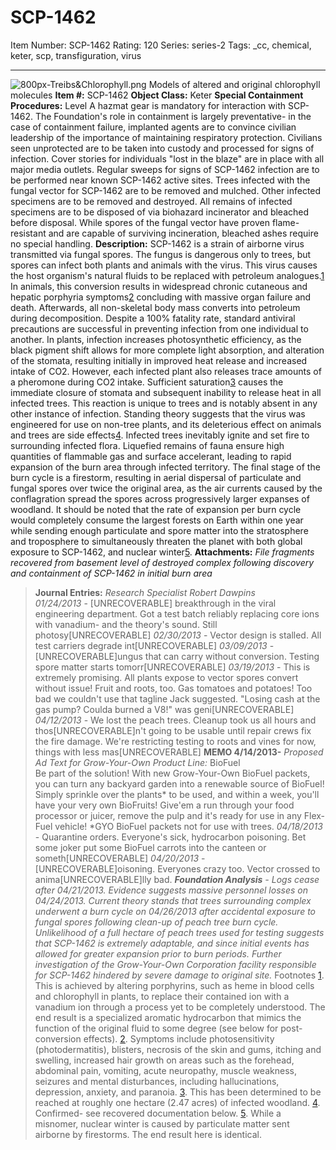 # SCP-1462
Item Number: SCP-1462
Rating: 120
Series: series-2
Tags: _cc, chemical, keter, scp, transfiguration, virus

---

![800px-Treibs&Chlorophyll.png](https://scp-wiki.wdfiles.com/local--files/scp-1462/800px-Treibs&Chlorophyll.png)
Models of altered and original chlorophyll molecules
**Item #:** SCP-1462
**Object Class:** Keter
**Special Containment Procedures:** Level A hazmat gear is mandatory for interaction with SCP-1462. The Foundation's role in containment is largely preventative- in the case of containment failure, implanted agents are to convince civilian leadership of the importance of maintaining respiratory protection. Civilians seen unprotected are to be taken into custody and processed for signs of infection. Cover stories for individuals "lost in the blaze" are in place with all major media outlets.
Regular sweeps for signs of SCP-1462 infection are to be performed near known SCP-1462 active sites. Trees infected with the fungal vector for SCP-1462 are to be removed and mulched. Other infected specimens are to be removed and destroyed. All remains of infected specimens are to be disposed of via biohazard incinerator and bleached before disposal. While spores of the fungal vector have proven flame-resistant and are capable of surviving incineration, bleached ashes require no special handling.
**Description:** SCP-1462 is a strain of airborne virus transmitted via fungal spores. The fungus is dangerous only to trees, but spores can infect both plants and animals with the virus. This virus causes the host organism's natural fluids to be replaced with petroleum analogues.[1](javascript:;)
In animals, this conversion results in widespread chronic cutaneous and hepatic porphyria symptoms[2](javascript:;) concluding with massive organ failure and death. Afterwards, all non-skeletal body mass converts into petroleum during decomposition. Despite a 100% fatality rate, standard antiviral precautions are successful in preventing infection from one individual to another.
In plants, infection increases photosynthetic efficiency, as the black pigment shift allows for more complete light absorption, and alteration of the stomata, resulting initially in improved heat release and increased intake of CO2. However, each infected plant also releases trace amounts of a pheromone during CO2 intake. Sufficient saturation[3](javascript:;) causes the immediate closure of stomata and subsequent inability to release heat in all infected trees. This reaction is unique to trees and is notably absent in any other instance of infection. Standing theory suggests that the virus was engineered for use on non-tree plants, and its deleterious effect on animals and trees are side effects[4](javascript:;).
Infected trees inevitably ignite and set fire to surrounding infected flora. Liquefied remains of fauna ensure high quantities of flammable gas and surface accelerant, leading to rapid expansion of the burn area through infected territory. The final stage of the burn cycle is a firestorm, resulting in aerial dispersal of particulate and fungal spores over twice the original area, as the air currents caused by the conflagration spread the spores across progressively larger expanses of woodland.
It should be noted that the rate of expansion per burn cycle would completely consume the largest forests on Earth within one year while sending enough particulate and spore matter into the stratosphere and troposphere to simultaneously threaten the planet with both global exposure to SCP-1462, and nuclear winter[5](javascript:;).
**Attachments:** _File fragments recovered from basement level of destroyed complex following discovery and containment of SCP-1462 in initial burn area_
> **Journal Entries:** _Research Specialist Robert Dawpins_  
>  _01/24/2013_ \- [UNRECOVERABLE] breakthrough in the viral engineering department. Got a test batch reliably replacing core ions with vanadium- and the theory's sound. Still photosy[UNRECOVERABLE]
> _02/30/2013_ \- Vector design is stalled. All test carriers degrade int[UNRECOVERABLE]
> _03/09/2013_ \- [UNRECOVERABLE]ungus that can carry without conversion. Testing spore matter starts tomorr[UNRECOVERABLE]
> _03/19/2013_ \- This is extremely promising. All plants expose to vector spores convert without issue! Fruit and roots, too. Gas tomatoes and potatoes! Too bad we couldn't use that tagline Jack suggested. "Losing cash at the gas pump? Coulda burned a V8!" was geni[UNRECOVERABLE]
> _04/12/2013_ \- We lost the peach trees. Cleanup took us all hours and thos[UNRECOVERABLE]n't going to be usable until repair crews fix the fire damage. We're restricting testing to roots and vines for now, things with less mas[UNRECOVERABLE]
> **MEMO 4/14/2013-** _Proposed Ad Text for Grow-Your-Own Product Line:_ BioFuel  
>  Be part of the solution! With new Grow-Your-Own BioFuel packets, you can turn any backyard garden into a renewable source of BioFuel! Simply sprinkle over the plants* to be used, and within a week, you'll have your very own BioFruits! Give'em a run through your food processor or juicer, remove the pulp and it's ready for use in any Flex-Fuel vehicle!
> *GYO BioFuel packets not for use with trees.
> _04/18/2013_ \- Quarantine orders. Everyone's sick, hydrocarbon poisoning. Bet some joker put some BioFuel carrots into the canteen or someth[UNRECOVERABLE]
> _04/20/2013_ \- [UNRECOVERABLE]oisoning. Everyones crazy too. Vector crossed to anima[UNRECOVERABLE]lly bad.
> **_Foundation Analysis_** _\- Logs cease after 04/21/2013. Evidence suggests massive personnel losses on 04/24/2013. Current theory stands that trees surrounding complex underwent a burn cycle on 04/26/2013 after accidental exposure to fungal spores following clean-up of peach tree burn cycle. Unlikelihood of a full hectare of peach trees used for testing suggests that SCP-1462 is extremely adaptable, and since initial events has allowed for greater expansion prior to burn periods. Further investigation of the Grow-Your-Own Corporation facility responsible for SCP-1462 hindered by severe damage to original site._
Footnotes
[1](javascript:;). This is achieved by altering porphyrins, such as heme in blood cells and chlorophyll in plants, to replace their contained ion with a vanadium ion through a process yet to be completely understood. The end result is a specialized aromatic hydrocarbon that mimics the function of the original fluid to some degree (see below for post-conversion effects).
[2](javascript:;). Symptoms include photosensitivity (photodermatitis), blisters, necrosis of the skin and gums, itching and swelling, increased hair growth on areas such as the forehead, abdominal pain, vomiting, acute neuropathy, muscle weakness, seizures and mental disturbances, including hallucinations, depression, anxiety, and paranoia.
[3](javascript:;). This has been determined to be reached at roughly one hectare (2.47 acres) of infected woodland.
[4](javascript:;). Confirmed- see recovered documentation below.
[5](javascript:;). While a misnomer, nuclear winter is caused by particulate matter sent airborne by firestorms. The end result here is identical.